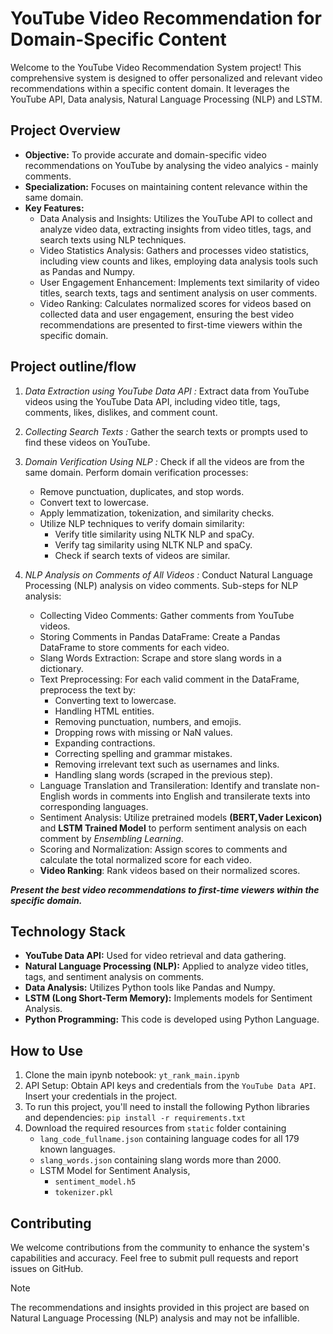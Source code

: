 # YouTube Video Recommendation for Domain-Specific Content

Welcome to the YouTube Video Recommendation System project! This comprehensive system is designed to offer personalized and relevant video recommendations within a specific content domain. It leverages the YouTube API, Data analysis, Natural Language Processing (NLP) and LSTM.

## Project Overview

- **Objective:** To provide accurate and domain-specific video recommendations on YouTube by analysing the video analyics - mainly comments.
- **Specialization:** Focuses on maintaining content relevance within the same domain.
- **Key Features:**
  - Data Analysis and Insights: Utilizes the YouTube API to collect and analyze video data, extracting insights from video titles, tags, and search texts using NLP techniques.
  - Video Statistics Analysis: Gathers and processes video statistics, including view counts and likes, employing data analysis tools such as Pandas and Numpy.
  - User Engagement Enhancement: Implements text similarity of video titles, search texts, tags and sentiment analysis on user comments.
  - Video Ranking: Calculates normalized scores for videos based on collected data and user engagement, ensuring the best video recommendations are presented to first-time viewers within the specific domain.
 
## Project outline/flow

1. *Data Extraction using YouTube Data API :*
   Extract data from YouTube videos using the YouTube Data API, including video title, tags, comments, likes, dislikes, and comment count.

2. *Collecting Search Texts :*
   Gather the search texts or prompts used to find these videos on YouTube.

3. *Domain Verification Using NLP :*
   Check if all the videos are from the same domain.
   Perform domain verification processes:
    - Remove punctuation, duplicates, and stop words.
    - Convert text to lowercase.
    - Apply lemmatization, tokenization, and similarity checks.
    - Utilize NLP techniques to verify domain similarity:
      - Verify title similarity using NLTK NLP and spaCy.
      - Verify tag similarity using NLTK NLP and spaCy.
      - Check if search texts of videos are similar.

4. *NLP Analysis on Comments of All Videos :*
   Conduct Natural Language Processing (NLP) analysis on video comments.
   Sub-steps for NLP analysis:
    - Collecting Video Comments:
      Gather comments from YouTube videos.
    - Storing Comments in Pandas DataFrame:
      Create a Pandas DataFrame to store comments for each video.
    - Slang Words Extraction:
      Scrape and store slang words in a dictionary.
    - Text Preprocessing:
      For each valid comment in the DataFrame, preprocess the text by:
      - Converting text to lowercase.
      - Handling HTML entities.
      - Removing punctuation, numbers, and emojis.
      - Dropping rows with missing or NaN values.
      - Expanding contractions.
      - Correcting spelling and grammar mistakes.
      - Removing irrelevant text such as usernames and links.
      - Handling slang words (scraped in the previous step).
    - Language Translation and Transileration:
      Identify and translate non-English words in comments into English and transilerate texts into corresponding languages.
    - Sentiment Analysis:
      Utilize pretrained models **(BERT,Vader Lexicon)** and **LSTM Trained Model** to perform sentiment analysis on each comment by *Ensembling Learning*.
    - Scoring and Normalization:
      Assign scores to comments and calculate the total normalized score for each video.
    - **Video Ranking**:
      Rank videos based on their normalized scores.

***Present the best video recommendations to first-time viewers within the specific domain.***

## Technology Stack

- **YouTube Data API:** Used for video retrieval and data gathering.
- **Natural Language Processing (NLP):** Applied to analyze video titles, tags, and sentiment analysis on comments.
- **Data Analysis:** Utilizes Python tools like Pandas and Numpy.
- **LSTM (Long Short-Term Memory):** Implements models for Sentiment Analysis.
- **Python Programming:** This code is developed using Python Language.

## How to Use

1. Clone the main ipynb notebook:
   `yt_rank_main.ipynb`
2. API Setup:
   Obtain API keys and credentials from the `YouTube Data API`. Insert your credentials in the project.
3. To run this project, you'll need to install the following Python libraries and dependencies:
   `pip install -r requirements.txt`
4. Download the required resources from `static` folder containing
   - `lang_code_fullname.json` containing language codes for all 179 known languages.
   - `slang_words.json` containing slang words more than 2000.
   - LSTM Model for Sentiment Analysis,
     - `sentiment_model.h5`
     - `tokenizer.pkl`

## Contributing
We welcome contributions from the community to enhance the system's capabilities and accuracy. Feel free to submit pull requests and report issues on GitHub.

> [!NOTE]
> The recommendations and insights provided in this project are based on Natural Language Processing (NLP) analysis and may not be infallible.

